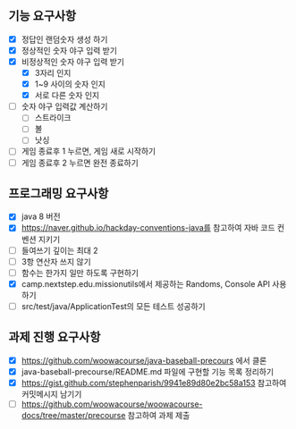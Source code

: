 ## 기능 요구사항

- [x] 정답인 랜덤숫자 생성 하기
- [x] 정상적인 숫자 야구 입력 받기
- [x] 비정상적인 숫자 야구 입력 받기
  - [x] 3자리 인지
  - [x] 1~9 사이의 숫자 인지
  - [x] 서로 다른 숫자 인지
- [ ] 숫자 야구 입력값 계산하기
  - [ ] 스트라이크
  - [ ] 볼
  - [ ] 낫싱
- [ ] 게임 종료후 1 누르면, 게임 새로 시작하기
- [ ] 게임 종료후 2 누르면 완전 종료하기

## 프로그래밍 요구사항

- [x] java 8 버전
- [x] https://naver.github.io/hackday-conventions-java를 참고하여 자바 코드 컨벤션 지키기
- [ ] 들여쓰기 깊이는 최대 2
- [ ] 3항 연산자 쓰지 않기
- [ ] 함수는 한가지 일만 하도록 구현하기
- [x] camp.nextstep.edu.missionutils에서 제공하는 Randoms, Console API 사용하기
- [ ] src/test/java/ApplicationTest의 모든 테스트 성공하기

## 과제 진행 요구사항

- [x] https://github.com/woowacourse/java-baseball-precours 에서 클론
- [x] java-baseball-precourse/README.md 파일에 구현할 기능 목록 정리하기
- [x] https://gist.github.com/stephenparish/9941e89d80e2bc58a153 참고하여 커밋메시지 남기기
- [ ] https://github.com/woowacourse/woowacourse-docs/tree/master/precourse 참고하여 과제 제출
